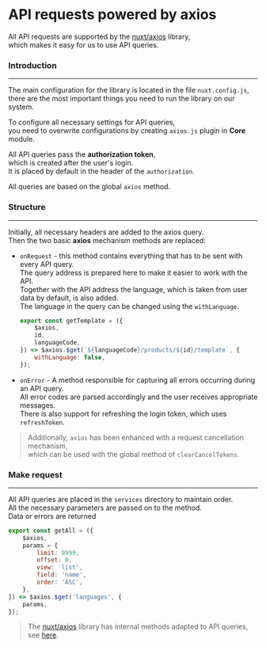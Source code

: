 # API requests powered by axios

All API requests are supported by the [nuxt/axios][axios] library,<br>
which makes it easy for us to use API queries.

### Introduction
---
The main configuration for the library is located in the file `nuxt.config.js`, <br>
there are the most important things you need to run the library on our system. <br>

To configure all necessary settings for API queries, <br>
you need to overwrite configurations by creating `axios.js` plugin in  **Core** module.<br>

All API queries pass the **authorization token**, <br>
which is created after the user's login. <br>
It is placed by default in the header of the `authorization`.<br>

All queries are based on the global `axios` method.<br>

### Structure
---
Initially, all necessary headers are added to the axios query.<br>
Then the two basic **axios** mechanism methods are replaced:<br>

* `onRequest` - this method contains everything that has to be sent with every API query.<br>
    The query address is prepared here to make it easier to work with the API.<br>
    Together with the API address the language, which is taken from user data by default, is also added.<br>
    The language in the query can be changed using the `withLanguage`.<br>

    ```javascript
    export const getTemplate = ({
        $axios,
        id,
        languageCode,
    }) => $axios.$get(`${languageCode}/products/${id}/template`, {
        withLanguage: false,
    });
    ```

* `onError` - A method responsible for capturing all errors occurring during an API query.<br>
    All error codes are parsed accordingly and the user receives appropriate messages.<br>
    There is also support for refreshing the login token, which uses `refreshToken`.<br>

> Additionally, `axios` has been enhanced with a request cancellation mechanism,<br>
which can be used with the global method of `clearCancelTokens`.


### Make request
---

All API queries are placed in the `services` directory to maintain order.<br>
All the necessary parameters are passed on to the method. <br>
Data or errors are returned<br>


```javascript
export const getAll = ({
    $axios,
    params = {
        limit: 9999,
        offset: 0,
        view: 'list',
        field: 'name',
        order: 'ASC',
    },
}) => $axios.$get('languages', {
    params,
});
```
> The [nuxt/axios][axios] library has internal methods adapted to API queries, see [here][axios-api].<br>


[axios]: https://axios.nuxtjs.org/
[axios-api]: https://github.com/axios/axios#axios-api